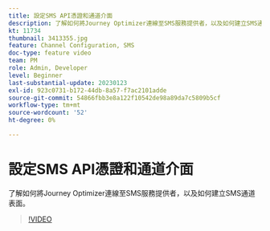 ```yaml
---
title: 設定SMS API憑證和通道介面
description: 了解如何將Journey Optimizer連線至SMS服務提供者，以及如何建立SMS通道表面。
kt: 11734
thumbnail: 3413355.jpg
feature: Channel Configuration, SMS
doc-type: feature video
team: PM
role: Admin, Developer
level: Beginner
last-substantial-update: 20230123
exl-id: 923c0731-b172-44db-8a57-f7ac2101adde
source-git-commit: 54866fbb3e8a122f10542de98a89da7c5809b5cf
workflow-type: tm+mt
source-wordcount: '52'
ht-degree: 0%

---
```


# 設定SMS API憑證和通道介面

了解如何將Journey Optimizer連線至SMS服務提供者，以及如何建立SMS通道表面。

>[!VIDEO](https://video.tv.adobe.com/v/3413355?quality=12)
